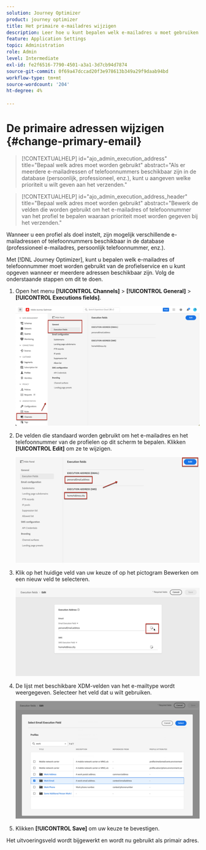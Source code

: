 ```yaml
---
solution: Journey Optimizer
product: journey optimizer
title: Het primaire e-mailadres wijzigen
description: Leer hoe u kunt bepalen welk e-mailadres u moet gebruiken via de profielservice.
feature: Application Settings
topic: Administration
role: Admin
level: Intermediate
exl-id: fe2f6516-7790-4501-a3a1-3d7cb94d7874
source-git-commit: 0f69a47dccad20f3e978613b349a29f9daab94bd
workflow-type: tm+mt
source-wordcount: '204'
ht-degree: 4%

---
```


# De primaire adressen wijzigen {#change-primary-email}

>[!CONTEXTUALHELP]
>id="ajo_admin_execution_address"
>title="Bepaal welk adres moet worden gebruikt"
>abstract="Als er meerdere e-mailadressen of telefoonnummers beschikbaar zijn in de database (persoonlijk, professioneel, enz.), kunt u aangeven welke prioriteit u wilt geven aan het verzenden."

>[!CONTEXTUALHELP]
>id="ajo_admin_execution_address_header"
>title="Bepaal welk adres moet worden gebruikt"
>abstract="Bewerk de velden die worden gebruikt om het e-mailadres of telefoonnummer van het profiel te bepalen waaraan prioriteit moet worden gegeven bij het verzenden."

Wanneer u een profiel als doel instelt, zijn mogelijk verschillende e-mailadressen of telefoonnummers beschikbaar in de database (professioneel e-mailadres, persoonlijk telefoonnummer, enz.).

Met [!DNL Journey Optimizer], kunt u bepalen welk e-mailadres of telefoonnummer moet worden gebruikt van de profielservice en u kunt opgeven wanneer er meerdere adressen beschikbaar zijn. Volg de onderstaande stappen om dit te doen.

1. Open het menu **[!UICONTROL Channels]** > **[!UICONTROL General]** > **[!UICONTROL Executions fields]**.

   ![](assets/primary-address-execution-fields.png)

1. De velden die standaard worden gebruikt om het e-mailadres en het telefoonnummer van de profielen op dit scherm te bepalen. Klikken **[!UICONTROL Edit]** om ze te wijzigen.

   ![](assets/primary-address.png)

1. Klik op het huidige veld van uw keuze of op het pictogram Bewerken om een nieuw veld te selecteren.

   ![](assets/primary-address-edit.png)

1. De lijst met beschikbare XDM-velden van het e-mailtype wordt weergegeven. Selecteer het veld dat u wilt gebruiken.

   ![](assets/primary-address-select-field.png)

1. Klikken **[!UICONTROL Save]** om uw keuze te bevestigen.

Het uitvoeringsveld wordt bijgewerkt en wordt nu gebruikt als primair adres.

<!--1. You can also select an additional field to use as secondary email address. This allows you to determine which field to use if the primary field is empty for a profile. -->
